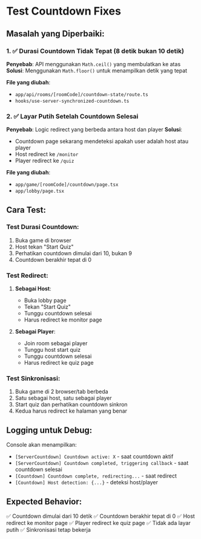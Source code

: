 # Test Countdown Fixes

## Masalah yang Diperbaiki:

### 1. ✅ Durasi Countdown Tidak Tepat (8 detik bukan 10 detik)

**Penyebab**: API menggunakan `Math.ceil()` yang membulatkan ke atas
**Solusi**: Menggunakan `Math.floor()` untuk menampilkan detik yang tepat

**File yang diubah**:

- `app/api/rooms/[roomCode]/countdown-state/route.ts`
- `hooks/use-server-synchronized-countdown.ts`

### 2. ✅ Layar Putih Setelah Countdown Selesai

**Penyebab**: Logic redirect yang berbeda antara host dan player
**Solusi**:

- Countdown page sekarang mendeteksi apakah user adalah host atau player
- Host redirect ke `/monitor`
- Player redirect ke `/quiz`

**File yang diubah**:

- `app/game/[roomCode]/countdown/page.tsx`
- `app/lobby/page.tsx`

## Cara Test:

### Test Durasi Countdown:

1. Buka game di browser
2. Host tekan "Start Quiz"
3. Perhatikan countdown dimulai dari 10, bukan 9
4. Countdown berakhir tepat di 0

### Test Redirect:

1. **Sebagai Host**:

   - Buka lobby page
   - Tekan "Start Quiz"
   - Tunggu countdown selesai
   - Harus redirect ke monitor page

2. **Sebagai Player**:
   - Join room sebagai player
   - Tunggu host start quiz
   - Tunggu countdown selesai
   - Harus redirect ke quiz page

### Test Sinkronisasi:

1. Buka game di 2 browser/tab berbeda
2. Satu sebagai host, satu sebagai player
3. Start quiz dan perhatikan countdown sinkron
4. Kedua harus redirect ke halaman yang benar

## Logging untuk Debug:

Console akan menampilkan:

- `[ServerCountdown] Countdown active: X` - saat countdown aktif
- `[ServerCountdown] Countdown completed, triggering callback` - saat countdown selesai
- `[Countdown] Countdown complete, redirecting...` - saat redirect
- `[Countdown] Host detection: {...}` - deteksi host/player

## Expected Behavior:

✅ Countdown dimulai dari 10 detik
✅ Countdown berakhir tepat di 0
✅ Host redirect ke monitor page
✅ Player redirect ke quiz page
✅ Tidak ada layar putih
✅ Sinkronisasi tetap bekerja
